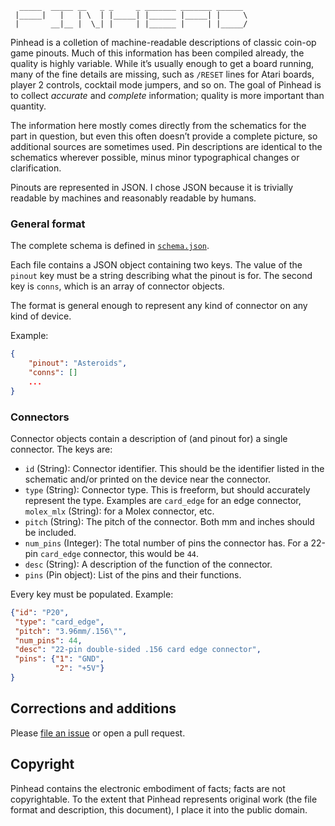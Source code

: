 ```
  _____  _____ __   _ _     _ _______ _______ ______
 |_____|   |   | \  | |_____| |______ |_____| |     \
 |       __|__ |  \_| |     | |______ |     | |_____/
```

Pinhead is a colletion of machine-readable descriptions of classic
coin-op game pinouts.  Much of this information has been compiled
already, the quality is highly variable.  While it’s usually enough to
get a board running, many of the fine details are missing, such as
`/RESET` lines for Atari boards, player 2 controls, cocktail mode
jumpers, and so on. The goal of Pinhead is to collect *accurate* and
*complete* information; quality is more important than quantity.

The information here mostly comes directly from the schematics for the
part in question, but even this often doesn’t provide a complete
picture, so additional sources are sometimes used. Pin descriptions
are identical to the schematics wherever possible, minus minor
typographical changes or clarification.

Pinouts are represented in JSON. I chose JSON because it is trivially
readable by machines and reasonably readable by humans.

### General format

The complete schema is defined in [`schema.json`](schema.json).

Each file contains a JSON object containing two keys. The value of the
`pinout` key must be a string describing what the pinout is for. The
second key is `conns`, which is an array of connector objects.

The format is general enough to represent any kind of connector on any
kind of device.

Example:

```json
{
    "pinout": "Asteroids",
    "conns": []
    ...
}
```

### Connectors

Connector objects contain a description of (and pinout for) a single
connector. The keys are:

 - `id` (String): Connector identifier. This should be the identifier
   listed in the schematic and/or printed on the device near the
   connector.
 - `type` (String): Connector type. This is freeform, but should
   accurately represent the type. Examples are `card_edge` for an edge
   connector, `molex_mlx` (String): for a Molex connector, etc.
 - `pitch` (String): The pitch of the connector. Both mm and inches
   should be included.
 - `num_pins` (Integer): The total number of pins the connector
   has. For a 22-pin `card_edge` connector, this would be `44`.
 - `desc` (String): A description of the function of the connector.
 - `pins` (Pin object): List of the pins and their functions.

Every key must be populated. Example:

```json
{"id": "P20",
 "type": "card_edge",
 "pitch": "3.96mm/.156\"",
 "num_pins": 44,
 "desc": "22-pin double-sided .156 card edge connector",
 "pins": {"1": "GND",
          "2": "+5V"}
}
```

## Corrections and additions

Please [file an issue](https://github.com/ieure/pinhead/issues/new) or
open a pull request.

## Copyright

Pinhead contains the electronic embodiment of facts; facts are not
copyrightable. To the extent that Pinhead represents original work
(the file format and description, this document), I place it into the
public domain.
